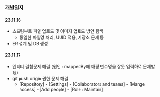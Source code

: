 ### 개발일지

#### 23.11.16

- 스프링부트 파일 업로드 및 이미지 업로드 방안 탐색
  - 동일한 파일명 처리, UUID 적용, 저장소 문제 등
- ER 설계 및 DB 생성

#### 23.11.17

- 엔티티 결합문제 해결 (원인 : mappedBy에 매핑 변수명을 잘못 입력하여 문제발생)
- git push origin 권한 문제 해결
  - [Repository] - [Settings] - [Collaborators and teams] - [Mange access] - [Add people] - [Role : Maintain]
